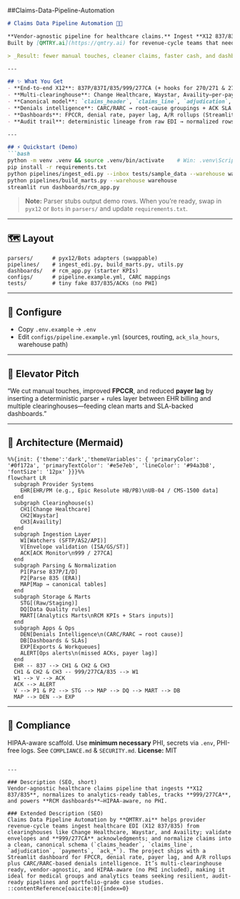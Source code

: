 ##Claims-Data-Pipeline-Automation

````markdown
# Claims Data Pipeline Automation 🚀💉

**Vendor-agnostic pipeline for healthcare claims.** Ingest **X12 837/835**, normalize to a clean schema, track **999/277CA** acks, and light up **RCM KPIs**—without vendor lock-in.  
Built by [QMTRY.ai](https://qmtry.ai) for revenue-cycle teams that need resilient, audit-ready flows in a multi-clearinghouse world.

> _Result: fewer manual touches, cleaner claims, faster cash, and dashboards your CFO actually opens._

---

## ✨ What You Get
- **End-to-end X12**: 837P/837I/835/999/277CA (+ hooks for 270/271 & 276/277)  
- **Multi-clearinghouse**: Change Healthcare, Waystar, Availity—per-payer routing & failover  
- **Canonical model**: `claims_header`, `claims_line`, `adjudication`, `payments`, `ack_*`  
- **Denials intelligence**: CARC/RARC → root-cause groupings + ACK SLA alerts  
- **Dashboards**: FPCCR, denial rate, payer lag, A/R rollups (Streamlit starter)  
- **Audit trail**: deterministic lineage from raw EDI → normalized rows (no PHI in repo)

---

## ⚡ Quickstart (Demo)
```bash
python -m venv .venv && source .venv/bin/activate    # Win: .venv\Scripts\activate
pip install -r requirements.txt
python pipelines/ingest_edi.py --inbox tests/sample_data --warehouse warehouse
python pipelines/build_marts.py --warehouse warehouse
streamlit run dashboards/rcm_app.py
````

> **Note:** Parser stubs output demo rows. When you’re ready, swap in `pyx12` or `Bots` in `parsers/` and update `requirements.txt`.

---

## 🗺️ Layout

```
parsers/      # pyx12/Bots adapters (swappable)
pipelines/    # ingest_edi.py, build_marts.py, utils.py
dashboards/   # rcm_app.py (starter KPIs)
configs/      # pipeline.example.yml, CARC mappings
tests/        # tiny fake 837/835/ACKs (no PHI)
```

---

## 🔧 Configure

* Copy `.env.example` → `.env`
* Edit `configs/pipeline.example.yml` (sources, routing, `ack_sla_hours`, warehouse path)

---

## 🧩 Elevator Pitch

“We cut manual touches, improved **FPCCR**, and reduced **payer lag** by inserting a deterministic parser + rules layer between EHR billing and multiple clearinghouses—feeding clean marts and SLA-backed dashboards.”

---

## 🧱 Architecture (Mermaid)

```mermaid
%%{init: {'theme':'dark','themeVariables': { 'primaryColor': '#0f172a', 'primaryTextColor': '#e5e7eb', 'lineColor': '#94a3b8', 'fontSize': '12px' }}}%%
flowchart LR
  subgraph Provider Systems
    EHR[EHR/PM (e.g., Epic Resolute HB/PB)\nUB-04 / CMS-1500 data]
  end
  subgraph Clearinghouse(s)
    CH1[Change Healthcare]
    CH2[Waystar]
    CH3[Availity]
  end
  subgraph Ingestion Layer
    W1[Watchers (SFTP/AS2/API)]
    V[Envelope validation (ISA/GS/ST)]
    ACK[ACK Monitor\n999 / 277CA]
  end
  subgraph Parsing & Normalization
    P1[Parse 837P/I/D]
    P2[Parse 835 (ERA)]
    MAP[Map → canonical tables]
  end
  subgraph Storage & Marts
    STG[(Raw/Staging)]
    DQ[Data Quality rules]
    MART[(Analytics Marts\nRCM KPIs + Stars inputs)]
  end
  subgraph Apps & Ops
    DEN[Denials Intelligence\n(CARC/RARC → root cause)]
    DB[Dashboards & SLAs]
    EXP[Exports & Workqueues]
    ALERT[Ops alerts\n(missed ACKs, payer lag)]
  end
  EHR -- 837 --> CH1 & CH2 & CH3
  CH1 & CH2 & CH3 -- 999/277CA/835 --> W1
  W1 --> V --> ACK
  ACK --> ALERT
  V --> P1 & P2 --> STG --> MAP --> DQ --> MART --> DB
  MAP --> DEN --> EXP
```

---

## 🔐 Compliance

HIPAA-aware scaffold. Use **minimum necessary** PHI, secrets via `.env`, PHI-free logs. See `COMPLIANCE.md` & `SECURITY.md`.
**License:** MIT

```

---

### Description (SEO, short)
Vendor-agnostic healthcare claims pipeline that ingests **X12 837/835**, normalizes to analytics-ready tables, tracks **999/277CA**, and powers **RCM dashboards**—HIPAA-aware, no PHI.

### Extended Description (SEO)
Claims Data Pipeline Automation by **QMTRY.ai** helps provider revenue-cycle teams ingest healthcare EDI (X12 837/835) from clearinghouses like Change Healthcare, Waystar, and Availity; validate envelopes and **999/277CA** acknowledgments; and normalize claims into a clean, canonical schema (`claims_header`, `claims_line`, `adjudication`, `payments`, `ack_*`). The project ships with a Streamlit dashboard for FPCCR, denial rate, payer lag, and A/R rollups plus CARC/RARC-based denials intelligence. It’s multi-clearinghouse ready, vendor-agnostic, and HIPAA-aware (no PHI included), making it ideal for medical groups and analytics teams seeking resilient, audit-ready pipelines and portfolio-grade case studies.
::contentReference[oaicite:0]{index=0}
```
